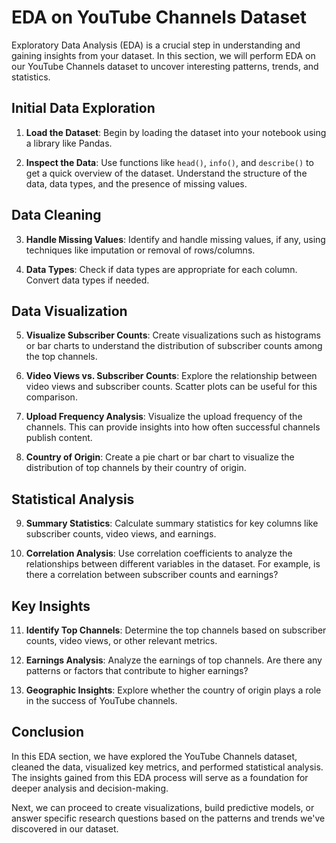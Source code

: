 # EDA on YouTube Channels Dataset

Exploratory Data Analysis (EDA) is a crucial step in understanding and gaining insights from your dataset. In this section, we will perform EDA on our YouTube Channels dataset to uncover interesting patterns, trends, and statistics.

## Initial Data Exploration

1. **Load the Dataset**: Begin by loading the dataset into your notebook using a library like Pandas.

2. **Inspect the Data**: Use functions like `head()`, `info()`, and `describe()` to get a quick overview of the dataset. Understand the structure of the data, data types, and the presence of missing values.

## Data Cleaning

3. **Handle Missing Values**: Identify and handle missing values, if any, using techniques like imputation or removal of rows/columns.

4. **Data Types**: Check if data types are appropriate for each column. Convert data types if needed.

## Data Visualization

5. **Visualize Subscriber Counts**: Create visualizations such as histograms or bar charts to understand the distribution of subscriber counts among the top channels.

6. **Video Views vs. Subscriber Counts**: Explore the relationship between video views and subscriber counts. Scatter plots can be useful for this comparison.

7. **Upload Frequency Analysis**: Visualize the upload frequency of the channels. This can provide insights into how often successful channels publish content.

8. **Country of Origin**: Create a pie chart or bar chart to visualize the distribution of top channels by their country of origin.

## Statistical Analysis

9. **Summary Statistics**: Calculate summary statistics for key columns like subscriber counts, video views, and earnings.

10. **Correlation Analysis**: Use correlation coefficients to analyze the relationships between different variables in the dataset. For example, is there a correlation between subscriber counts and earnings?

## Key Insights

11. **Identify Top Channels**: Determine the top channels based on subscriber counts, video views, or other relevant metrics.

12. **Earnings Analysis**: Analyze the earnings of top channels. Are there any patterns or factors that contribute to higher earnings?

13. **Geographic Insights**: Explore whether the country of origin plays a role in the success of YouTube channels.

## Conclusion

In this EDA section, we have explored the YouTube Channels dataset, cleaned the data, visualized key metrics, and performed statistical analysis. The insights gained from this EDA process will serve as a foundation for deeper analysis and decision-making.

Next, we can proceed to create visualizations, build predictive models, or answer specific research questions based on the patterns and trends we've discovered in our dataset.
